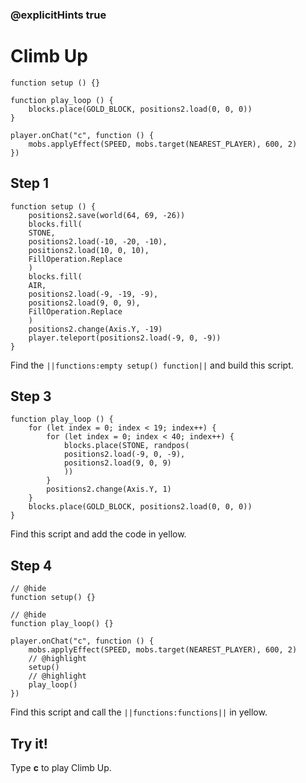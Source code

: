 ### @explicitHints true


# Climb Up



```template
function setup () {}

function play_loop () {
    blocks.place(GOLD_BLOCK, positions2.load(0, 0, 0))
}

player.onChat("c", function () {
    mobs.applyEffect(SPEED, mobs.target(NEAREST_PLAYER), 600, 2)
})
```

## Step 1

```blocks
function setup () {
    positions2.save(world(64, 69, -26))
    blocks.fill(
    STONE,
    positions2.load(-10, -20, -10),
    positions2.load(10, 0, 10),
    FillOperation.Replace
    )
    blocks.fill(
    AIR,
    positions2.load(-9, -19, -9),
    positions2.load(9, 0, 9),
    FillOperation.Replace
    )
    positions2.change(Axis.Y, -19)
    player.teleport(positions2.load(-9, 0, -9))
}
```

Find the ``||functions:empty setup() function||`` and build this script.

## Step 3

```blocks
function play_loop () {
    for (let index = 0; index < 19; index++) {
        for (let index = 0; index < 40; index++) {
            blocks.place(STONE, randpos(
            positions2.load(-9, 0, -9),
            positions2.load(9, 0, 9)
            ))
        }
        positions2.change(Axis.Y, 1)
    }
    blocks.place(GOLD_BLOCK, positions2.load(0, 0, 0))
}
```

Find this script and add the code in yellow.

## Step 4

```blocks
// @hide
function setup() {}

// @hide
function play_loop() {}

player.onChat("c", function () {
    mobs.applyEffect(SPEED, mobs.target(NEAREST_PLAYER), 600, 2)
    // @highlight
    setup()
    // @highlight
    play_loop()
})
```

Find this script and call the ``||functions:functions||`` in yellow.

## Try it!

Type **c** to play Climb Up.